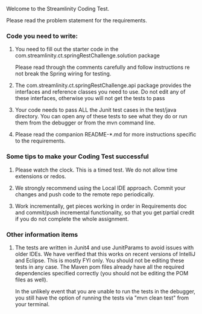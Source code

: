 Welcome to the Streamlinity Coding Test.

Please read the problem statement for the requirements.

### Code you need to write:

1. You need to fill out the starter code in the
   com.streamlinity.ct.springRestChallenge.solution package
   
   Please read through the comments carefully and follow instructions re
   not break the Spring wiring for testing.
   
2. The com.streamlinity.ct.springRestChallenge.api package provides the
   interfaces and reference classes you need to use. Do not edit any of
   these interfaces, otherwise you will not get the tests to pass
   
3.  Your code needs to pass ALL the Junit test cases in the test/java
    directory. You can open any of these tests to see what they do or
    run them from the debugger or from the mvn command line.
    
4.  Please read the companion README-*.md for more instructions specific
    to the requirements.
    
    
### Some tips to make your Coding Test successful

1. Please watch the clock. This is a timed test. We do not allow time
   extensions or redos.
   
2.  We strongly recommend using the Local IDE approach. Commit your
    changes and push code to the remote repo periodically.
    
3.  Work incrementally, get pieces working in order in Requirements doc
    and commit/push incremental functionality, so that you get partial
    credit if you do not complete the whole assignment.
    
### Other information items

1. The tests are written in Junit4 and use JunitParams to avoid issues
   with older IDEs. We have verified that this works on recent versions
   of IntelliJ and Eclipse. This is mostly FYI only. You should not be
   editing these tests in any case. The Maven pom files already have all
   the required dependencies specified correctly (you should not be
   editing the POM files as well).
   
   In the unlikely event that you are unable to run the tests in the
   debugger, you still have the option of running the tests via "mvn
   clean test" from your terminal.
   

   
 

